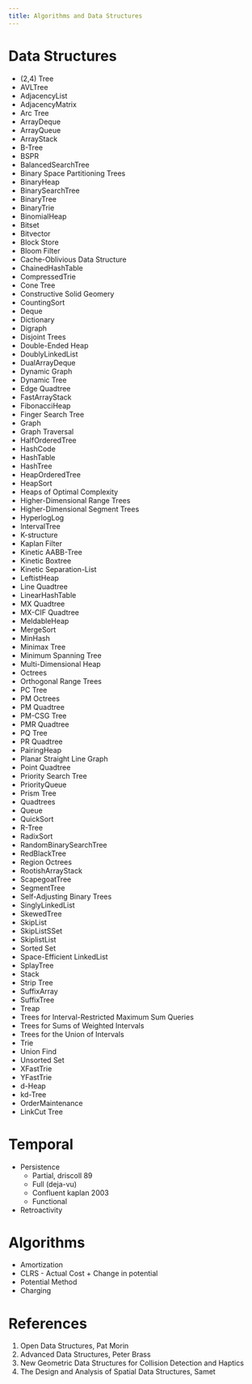 ```yaml
---
title: Algorithms and Data Structures
---
```


# Data Structures

- (2,4) Tree
- AVLTree
- AdjacencyList
- AdjacencyMatrix
- Arc Tree
- ArrayDeque
- ArrayQueue
- ArrayStack
- B-Tree
- BSPR
- BalancedSearchTree
- Binary Space Partitioning Trees
- BinaryHeap
- BinarySearchTree
- BinaryTree
- BinaryTrie
- BinomialHeap
- Bitset
- Bitvector
- Block Store
- Bloom Filter
- Cache-Oblivious Data Structure
- ChainedHashTable
- CompressedTrie
- Cone Tree
- Constructive Solid Geomery
- CountingSort
- Deque
- Dictionary
- Digraph
- Disjoint Trees
- Double-Ended Heap
- DoublyLinkedList
- DualArrayDeque
- Dynamic Graph
- Dynamic Tree
- Edge Quadtree
- FastArrayStack
- FibonacciHeap
- Finger Search Tree
- Graph
- Graph Traversal
- HalfOrderedTree
- HashCode
- HashTable
- HashTree
- HeapOrderedTree
- HeapSort
- Heaps of Optimal Complexity
- Higher-Dimensional Range Trees
- Higher-Dimensional Segment Trees
- HyperlogLog
- IntervalTree
- K-structure
- Kaplan Filter
- Kinetic AABB-Tree
- Kinetic Boxtree
- Kinetic Separation-List
- LeftistHeap
- Line Quadtree
- LinearHashTable
- MX Quadtree
- MX-CIF Quadtree
- MeldableHeap
- MergeSort
- MinHash
- Minimax Tree
- Minimum Spanning Tree
- Multi-Dimensional Heap
- Octrees
- Orthogonal Range Trees
- PC Tree
- PM Octrees
- PM Quadtree
- PM-CSG Tree
- PMR Quadtree
- PQ Tree
- PR Quadtree
- PairingHeap
- Planar Straight Line Graph
- Point Quadtree
- Priority Search Tree
- PriorityQueue
- Prism Tree
- Quadtrees
- Queue
- QuickSort
- R-Tree
- RadixSort
- RandomBinarySearchTree
- RedBlackTree
- Region Octrees
- RootishArrayStack
- ScapegoatTree
- SegmentTree
- Self-Adjusting Binary Trees
- SinglyLinkedList
- SkewedTree
- SkipList
- SkipListSSet
- SkiplistList
- Sorted Set
- Space-Efficient LinkedList
- SplayTree
- Stack
- Strip Tree
- SuffixArray
- SuffixTree
- Treap
- Trees for Interval-Restricted Maximum Sum Queries
- Trees for Sums of Weighted Intervals
- Trees for the Union of Intervals
- Trie
- Union Find
- Unsorted Set
- XFastTrie
- YFastTrie
- d-Heap
- kd-Tree
- OrderMaintenance 
- LinkCut Tree

# Temporal 

- Persistence
  - Partial, driscoll 89
  - Full (deja-vu)
  - Confluent kaplan 2003
  - Functional
- Retroactivity

# Algorithms

- Amortization
- CLRS - Actual Cost + Change in potential
- Potential Method
- Charging

# References

1. Open Data Structures, Pat Morin
1. Advanced Data Structures, Peter Brass
1. New Geometric Data Structures for Collision Detection and Haptics
1. The Design and Analysis of Spatial Data Structures, Samet
